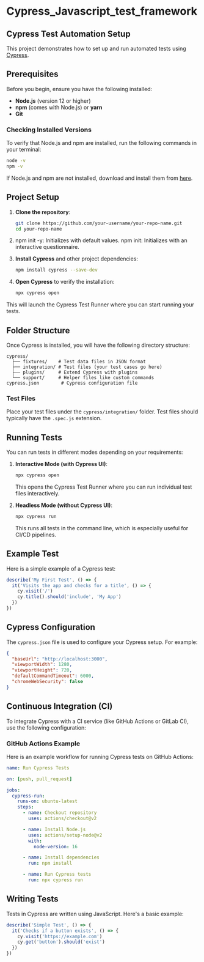 # Cypress_Javascript_test_framework

## Cypress Test Automation Setup

This project demonstrates how to set up and run automated tests using [Cypress](https://www.cypress.io/).

## Prerequisites

Before you begin, ensure you have the following installed:

- **Node.js** (version 12 or higher)
- **npm** (comes with Node.js) or **yarn**
- **Git**

### Checking Installed Versions

To verify that Node.js and npm are installed, run the following commands in your terminal:

```bash
node -v
npm -v
```

If Node.js and npm are not installed, download and install them from [here](https://nodejs.org/).

## Project Setup

1. **Clone the repository**:
    ```bash
    git clone https://github.com/your-username/your-repo-name.git
    cd your-repo-name
    ```
2. npm init -y: Initializes with default values.
   npm init: Initializes with an interactive questionnaire.

3. **Install Cypress** and other project dependencies:
    ```bash
    npm install cypress --save-dev
    ```

4. **Open Cypress** to verify the installation:
    ```bash
    npx cypress open
    ```

This will launch the Cypress Test Runner where you can start running your tests.

## Folder Structure

Once Cypress is installed, you will have the following directory structure:

```
cypress/
  ├── fixtures/    # Test data files in JSON format
  ├── integration/ # Test files (your test cases go here)
  ├── plugins/     # Extend Cypress with plugins
  └── support/     # Helper files like custom commands
cypress.json        # Cypress configuration file
```

### Test Files

Place your test files under the `cypress/integration/` folder. Test files should typically have the `.spec.js` extension.

## Running Tests

You can run tests in different modes depending on your requirements:

1. **Interactive Mode (with Cypress UI)**:
    ```bash
    npx cypress open
    ```
   This opens the Cypress Test Runner where you can run individual test files interactively.

2. **Headless Mode (without Cypress UI)**:
    ```bash
    npx cypress run
    ```
   This runs all tests in the command line, which is especially useful for CI/CD pipelines.

## Example Test

Here is a simple example of a Cypress test:

```javascript
describe('My First Test', () => {
  it('Visits the app and checks for a title', () => {
    cy.visit('/')
    cy.title().should('include', 'My App')
  })
})
```

## Cypress Configuration

The `cypress.json` file is used to configure your Cypress setup. For example:

```json
{
  "baseUrl": "http://localhost:3000",
  "viewportWidth": 1280,
  "viewportHeight": 720,
  "defaultCommandTimeout": 6000,
  "chromeWebSecurity": false
}
```

## Continuous Integration (CI)

To integrate Cypress with a CI service (like GitHub Actions or GitLab CI), use the following configuration:

### GitHub Actions Example

Here is an example workflow for running Cypress tests on GitHub Actions:

```yaml
name: Run Cypress Tests

on: [push, pull_request]

jobs:
  cypress-run:
    runs-on: ubuntu-latest
    steps:
      - name: Checkout repository
        uses: actions/checkout@v2

      - name: Install Node.js
        uses: actions/setup-node@v2
        with:
          node-version: 16

      - name: Install dependencies
        run: npm install

      - name: Run Cypress tests
        run: npx cypress run
```

## Writing Tests

Tests in Cypress are written using JavaScript. Here's a basic example:

```javascript
describe('Simple Test', () => {
  it('Checks if a button exists', () => {
    cy.visit('https://example.com')
    cy.get('button').should('exist')
  })
})
```


